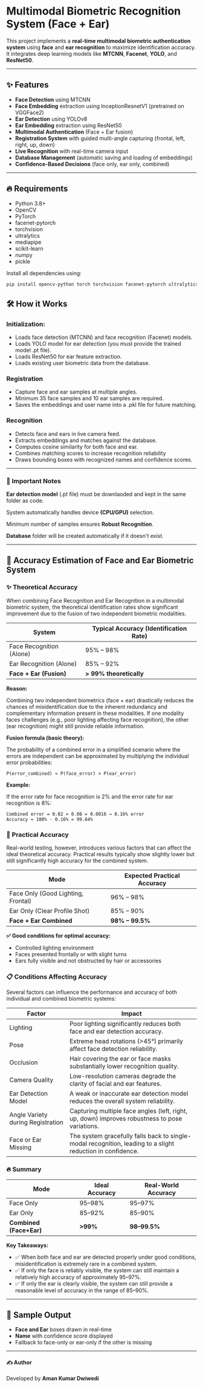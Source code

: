 # Multimodal Biometric Recognition System (Face + Ear)

This project implements a **real-time multimodal biometric authentication system** using **face** and **ear recognition** to maximize identification accuracy.  
It integrates deep learning models like **MTCNN**, **Facenet**, **YOLO**, and **ResNet50**.

---

## ✨ Features

- **Face Detection** using MTCNN
- **Face Embedding** extraction using InceptionResnetV1 (pretrained on VGGFace2)
- **Ear Detection** using YOLOv8
- **Ear Embedding** extraction using ResNet50
- **Multimodal Authentication** (Face + Ear fusion)
- **Registration System** with guided multi-angle capturing (frontal, left, right, up, down)
- **Live Recognition** with real-time camera input
- **Database Management** (automatic saving and loading of embeddings)
- **Confidence-Based Decisions** (face only, ear only, combined)

---


## 🔥 Requirements

- Python 3.8+
- OpenCV
- PyTorch
- facenet-pytorch
- torchvision
- ultralytics
- mediapipe
- scikit-learn
- numpy
- pickle

Install all dependencies using:

```bash
pip install opencv-python torch torchvision facenet-pytorch ultralytics mediapipe scikit-learn numpy
```
## 🛠️ How it Works

### Initialization: 
  - Loads face detection (MTCNN) and face recognition (Facenet) models.
  - Loads YOLO model for ear detection (you must provide the trained model .pt file).
  - Loads ResNet50 for ear feature extraction.
  - Loads existing user biometric data from the database.

###  Registration
  - Capture face and ear samples at multiple angles.
  - Minimum 35 face samples and 10 ear samples are required.
  - Saves the embeddings and user name into a .pkl file for future matching.

### Recognition
  - Detects face and ears in live camera feed.
  - Extracts embeddings and matches against the database.
  - Computes cosine similarity for both face and ear.
  - Combines matching scores to increase recognition reliability
  - Draws bounding boxes with recognized names and confidence scores.

---


### 🧠 Important Notes
   **Ear detection model** (.pt file) must be downlaoded and kept in the same folder as code.
  
  System automatically handles device **(CPU/GPU)** selection.

  Minimum number of samples ensures **Robust Recognition**.

  **Database** folder will be created automatically if it doesn't exist.

---

## 🎯 Accuracy Estimation of Face and Ear Biometric System

### ✨ Theoretical Accuracy

When combining Face Recognition and Ear Recognition in a multimodal biometric system, the theoretical identification rates show significant improvement due to the fusion of two independent biometric modalities.

| System                     | Typical Accuracy (Identification Rate) |
|----------------------------|--------------------------------------|
| Face Recognition (Alone)   | 95% – 98%                             |
| Ear Recognition (Alone)    | 85% – 92%                             |
| **Face + Ear (Fusion)** | **> 99% theoretically** |

**Reason:**

Combining two independent biometrics (face + ear) drastically reduces the chances of misidentification due to the inherent redundancy and complementary information present in these modalities. If one modality faces challenges (e.g., poor lighting affecting face recognition), the other (ear recognition) might still provide reliable information.

**Fusion formula (basic theory):**

The probability of a combined error in a simplified scenario where the errors are independent can be approximated by multiplying the individual error probabilities:

```
P(error_combined) ≈ P(face_error) × P(ear_error)
```
**Example:**

If the error rate for face recognition is 2% and the error rate for ear recognition is 8%:

```
Combined error = 0.02 × 0.08 = 0.0016 → 0.16% error
Accuracy ≈ 100% - 0.16% = 99.84%
```

### 🧪 Practical Accuracy

Real-world testing, however, introduces various factors that can affect the ideal theoretical accuracy. Practical results typically show slightly lower but still significantly high accuracy for the combined system.

| Mode                             | Expected Practical Accuracy |
|----------------------------------|-----------------------------|
| Face Only (Good Lighting, Frontal) | 96% – 98%                   |
| Ear Only (Clear Profile Shot)     | 85% – 90%                   |
| **Face + Ear Combined** | **98% – 99.5%** |


**✅ Good conditions for optimal accuracy:**

* Controlled lighting environment
* Faces presented frontally or with slight turns
* Ears fully visible and not obstructed by hair or accessories

### 📋 Conditions Affecting Accuracy

Several factors can influence the performance and accuracy of both individual and combined biometric systems:

| Factor                        | Impact                                                                    |
|-------------------------------|---------------------------------------------------------------------------|
| Lighting                      | Poor lighting significantly reduces both face and ear detection accuracy.    |
| Pose                          | Extreme head rotations (>45°) primarily affect face detection reliability. |
| Occlusion                     | Hair covering the ear or face masks substantially lower recognition quality. |
| Camera Quality                | Low-resolution cameras degrade the clarity of facial and ear features.      |
| Ear Detection Model           | A weak or inaccurate ear detection model reduces the overall system reliability. |
| Angle Variety during Registration | Capturing multiple face angles (left, right, up, down) improves robustness to pose variations. |
| Face or Ear Missing           | The system gracefully falls back to single-modal recognition, leading to a slight reduction in confidence. |

### 🔥 Summary

| Mode                 | Ideal Accuracy | Real-World Accuracy |
|----------------------|----------------|---------------------|
| Face Only            | 95–98%         | 95–97%             |
| Ear Only             | 85–92%         | 85–90%             |
| **Combined (Face+Ear)** | **>99%** | **98–99.5%** |

**Key Takeaways:**

* ✅ When both face and ear are detected properly under good conditions, misidentification is extremely rare in a combined system.
* ✅ If only the face is reliably visible, the system can still maintain a relatively high accuracy of approximately 95–97%.
* ✅ If only the ear is clearly visible, the system can still provide a reasonable level of accuracy in the range of 85–90%.

---
## 📸 Sample Output
  - **Face and Ear** boxes drawn in real-time
  - **Name** with confidence score displayed
  - Fallback to face-only or ear-only if the other is missing

---

#### ✍️ Author
Developed by **Aman Kumar Dwiwedi**

